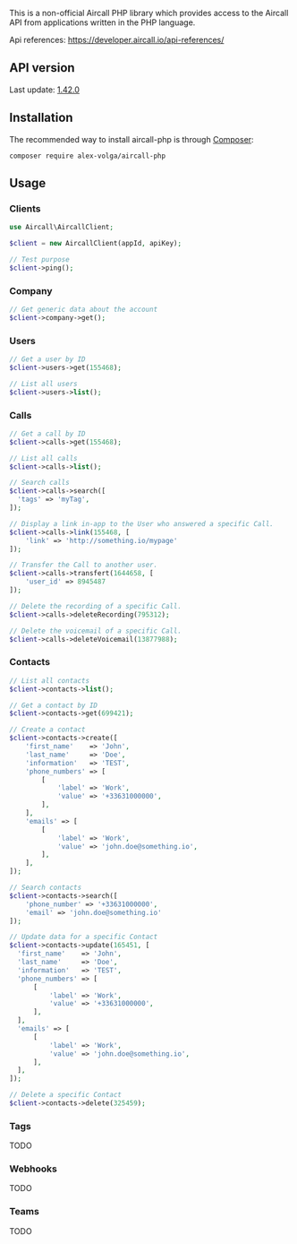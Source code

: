 This is a non-official Aircall PHP library which provides access to the Aircall API from applications written in the PHP language.

Api references: https://developer.aircall.io/api-references/

## API version
Last update: [1.42.0](https://developer.aircall.io/api-references/#changelog)


## Installation

The recommended way to install aircall-php is through [Composer](https://getcomposer.org):


```
composer require alex-volga/aircall-php
```

## Usage
### Clients

```php
use Aircall\AircallClient;

$client = new AircallClient(appId, apiKey);

// Test purpose
$client->ping();
```

### Company

```php
// Get generic data about the account
$client->company->get();
```

### Users

```php
// Get a user by ID
$client->users->get(155468);

// List all users
$client->users->list();
```

### Calls

```php
// Get a call by ID
$client->calls->get(155468);

// List all calls
$client->calls->list();

// Search calls
$client->calls->search([
  'tags' => 'myTag',
]);

// Display a link in-app to the User who answered a specific Call.
$client->calls->link(155468, [
    'link' => 'http://something.io/mypage'
]);

// Transfer the Call to another user.
$client->calls->transfert(1644658, [
    'user_id' => 8945487
]);

// Delete the recording of a specific Call.
$client->calls->deleteRecording(795312);

// Delete the voicemail of a specific Call.
$client->calls->deleteVoicemail(13877988);
```

### Contacts

```php
// List all contacts
$client->contacts->list();

// Get a contact by ID
$client->contacts->get(699421);

// Create a contact
$client->contacts->create([
    'first_name'    => 'John',
    'last_name'     => 'Doe',
    'information'   => 'TEST',
    'phone_numbers' => [
        [
            'label' => 'Work',
            'value' => '+33631000000',
        ],
    ],
    'emails' => [
        [
            'label' => 'Work',
            'value' => 'john.doe@something.io',
        ],
    ],
]);

// Search contacts
$client->contacts->search([
    'phone_number' => '+33631000000',
    'email' => 'john.doe@something.io'
]);

// Update data for a specific Contact
$client->contacts->update(165451, [
  'first_name'    => 'John',
  'last_name'     => 'Doe',
  'information'   => 'TEST',
  'phone_numbers' => [
      [
          'label' => 'Work',
          'value' => '+33631000000',
      ],
  ],
  'emails' => [
      [
          'label' => 'Work',
          'value' => 'john.doe@something.io',
      ],
  ],
]);

// Delete a specific Contact
$client->contacts->delete(325459);
```
### Tags
TODO
### Webhooks
TODO
### Teams
TODO
